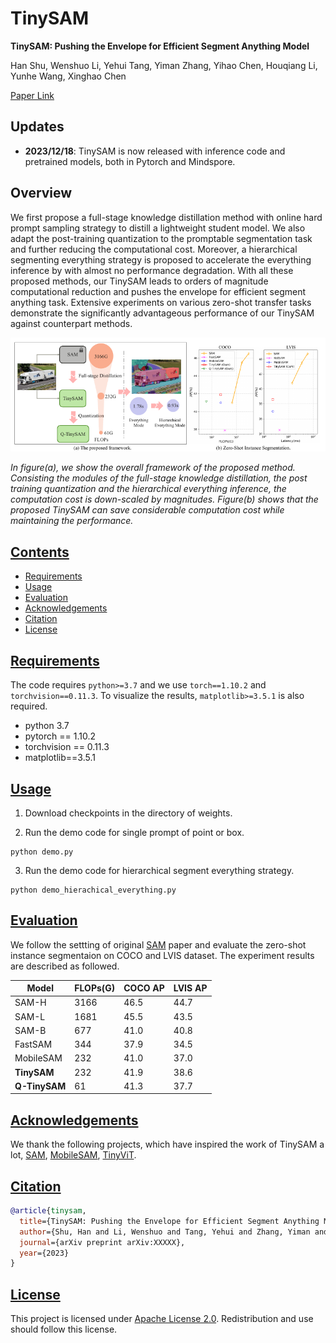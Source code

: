 # TinySAM
**TinySAM: Pushing the Envelope for Efficient Segment Anything Model**

Han Shu, Wenshuo Li, Yehui Tang, Yiman Zhang, Yihao Chen, Houqiang Li, Yunhe Wang, Xinghao Chen

[Paper Link](https://arxiv.org/pdf/.pdf)


## Updates

* **2023/12/18**: TinySAM is now released with inference code and pretrained models, both in Pytorch and Mindspore.

## Overview

We first propose a full-stage knowledge distillation method with online hard prompt sampling strategy to distill a lightweight student model. We also adapt the post-training quantization to the promptable segmentation task and further reducing the computational cost. Moreover, a hierarchical segmenting everything strategy is proposed to accelerate the everything inference by with almost no performance degradation. With all these proposed methods, our TinySAM leads to orders of magnitude computational reduction and pushes the envelope for efficient segment anything task. Extensive experiments on various zero-shot transfer tasks demonstrate the significantly advantageous performance of our TinySAM against counterpart methods.
<p align="center">
<img width="900" alt="compare" src="./fig/framework.png">
</p>

*In figure(a), we show the overall framework of the proposed method. Consisting the modules of the full-stage knowledge distillation, the post training quantization and the hierarchical everything inference, the computation cost is down-scaled by magnitudes. Figure(b) shows that the proposed TinySAM can save considerable computation cost while maintaining the performance.*

## [Contents](#contents)

- [Requirements](#requirements)
- [Usage](#usage)
- [Evaluation](#evaluation)
- [Acknowledgements](#acknowledgement)
- [Citation](#citation)
- [License](#license)

## [Requirements](#requirements) 
The code requires `python>=3.7` and we use `torch==1.10.2` and `torchvision==0.11.3`. To visualize the results, `matplotlib>=3.5.1` is also required.  
- python 3.7
- pytorch == 1.10.2
- torchvision == 0.11.3
- matplotlib==3.5.1

## [Usage](#usage) 

1. Download checkpoints in the directory of weights.

2. Run the demo code for single prompt of point or box.

```
python demo.py
```
3. Run the demo code for hierarchical segment everything strategy.
```
python demo_hierachical_everything.py
```

## [Evaluation](#evaluation) 
We follow the settting of original [SAM](https://arxiv.org/abs/2304.02643) paper and evaluate the zero-shot instance segmentaion on COCO and LVIS dataset. The experiment results are described as followed.

| Model               | FLOPs(G) |COCO AP | LVIS AP| 
| ------------------- | -------- | ------- |------- |
| SAM-H                 |3166| 46.5     | 44.7       | 
| SAM-L                 |1681| 45.5     | 43.5       | 
| SAM-B                 |677| 41.0     | 40.8       | 
| FastSAM                 |344| 37.9     | 34.5       | 
| MobileSAM            | 232|41.0     | 37.0       | 
| **TinySAM**            | 232|41.9     | 38.6       | 
| **Q-TinySAM**            | 61|41.3     | 37.7       | 


## [Acknowledgements](#acknowledgement)
We thank the following projects, which have inspired the work of TinySAM a lot, [SAM](https://github.com/facebookresearch/segment-anything), [MobileSAM](https://github.com/ChaoningZhang/MobileSAM), [TinyViT](https://github.com/microsoft/Cream).

## [Citation](#citation)
```bibtex
@article{tinysam,
  title={TinySAM: Pushing the Envelope for Efficient Segment Anything Model},
  author={Shu, Han and Li, Wenshuo and Tang, Yehui and Zhang, Yiman and Chen, Yihao and Wang, Yunhe and Chen, Xinghao},
  journal={arXiv preprint arXiv:XXXXX},
  year={2023}
}
```

## [License](#license)

This project is licensed under <a rel="license" href="License.txt"> Apache License 2.0</a>. Redistribution and use should follow this license.